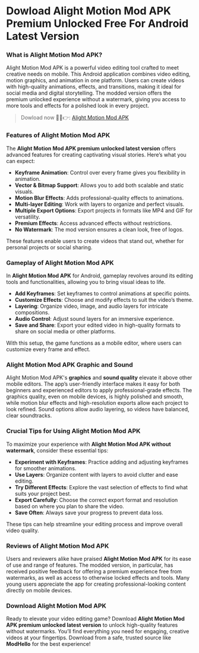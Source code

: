 # Dowload Alight Motion Mod APK Premium Unlocked Free For Android Latest Version

### What is Alight Motion Mod APK?

Alight Motion Mod APK is a powerful video editing tool crafted to meet creative needs on mobile. This Android application combines video editing, motion graphics, and animation in one platform. Users can create videos with high-quality animations, effects, and transitions, making it ideal for social media and digital storytelling. The modded version offers the premium unlocked experience without a watermark, giving you access to more tools and effects for a polished look in every project.


>Dowload now 📸📸👉: [Alight Motion Mod APK](https://modhello.com/alight-motion-apk/)

### Features of Alight Motion Mod APK

The **Alight Motion Mod APK premium unlocked latest version** offers advanced features for creating captivating visual stories. Here’s what you can expect:

- **Keyframe Animation**: Control over every frame gives you flexibility in animation.
- **Vector & Bitmap Support**: Allows you to add both scalable and static visuals.
- **Motion Blur Effects**: Adds professional-quality effects to animations.
- **Multi-layer Editing**: Work with layers to organize and perfect visuals.
- **Multiple Export Options**: Export projects in formats like MP4 and GIF for versatility.
- **Premium Effects**: Access advanced effects without restrictions.
- **No Watermark**: The mod version ensures a clean look, free of logos.

These features enable users to create videos that stand out, whether for personal projects or social sharing.

### Gameplay of Alight Motion Mod APK

In **Alight Motion Mod APK** for Android, gameplay revolves around its editing tools and functionalities, allowing you to bring visual ideas to life.

- **Add Keyframes**: Set keyframes to control animations at specific points.
- **Customize Effects**: Choose and modify effects to suit the video’s theme.
- **Layering**: Organize video, image, and audio layers for intricate compositions.
- **Audio Control**: Adjust sound layers for an immersive experience.
- **Save and Share**: Export your edited video in high-quality formats to share on social media or other platforms.

With this setup, the game functions as a mobile editor, where users can customize every frame and effect.

### Alight Motion Mod APK Graphic and Sound

Alight Motion Mod APK's **graphics** and **sound quality** elevate it above other mobile editors. The app’s user-friendly interface makes it easy for both beginners and experienced editors to apply professional-grade effects. The graphics quality, even on mobile devices, is highly polished and smooth, while motion blur effects and high-resolution exports allow each project to look refined. Sound options allow audio layering, so videos have balanced, clear soundtracks.

### Crucial Tips for Using Alight Motion Mod APK

To maximize your experience with **Alight Motion Mod APK without watermark**, consider these essential tips:

- **Experiment with Keyframes**: Practice adding and adjusting keyframes for smoother animations.
- **Use Layers**: Organize content with layers to avoid clutter and ease editing.
- **Try Different Effects**: Explore the vast selection of effects to find what suits your project best.
- **Export Carefully**: Choose the correct export format and resolution based on where you plan to share the video.
- **Save Often**: Always save your progress to prevent data loss.

These tips can help streamline your editing process and improve overall video quality.

### Reviews of Alight Motion Mod APK

Users and reviewers alike have praised **Alight Motion Mod APK** for its ease of use and range of features. The modded version, in particular, has received positive feedback for offering a premium experience free from watermarks, as well as access to otherwise locked effects and tools. Many young users appreciate the app for creating professional-looking content directly on mobile devices.

### Download Alight Motion Mod APK

Ready to elevate your video editing game? Download **Alight Motion Mod APK premium unlocked latest version** to unlock high-quality features without watermarks. You’ll find everything you need for engaging, creative videos at your fingertips. Download from a safe, trusted source like **ModHello** for the best experience!
